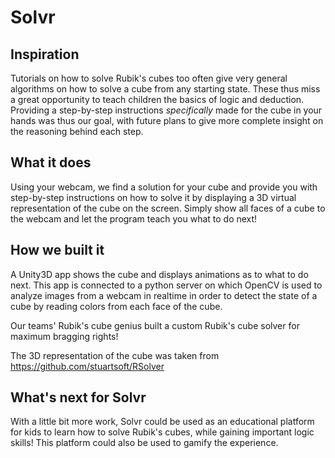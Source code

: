 # Solvr

## Inspiration
Tutorials on how to solve Rubik's cubes too often give very general algorithms on how to solve a cube from any starting state. These thus miss a great opportunity to teach children the basics of logic and deduction. Providing a step-by-step instructions *specifically* made for the cube in your hands was thus our goal, with future plans to give more complete insight on the reasoning behind each step.

## What it does
Using your webcam, we find a solution for your cube and provide you with step-by-step instructions on how to solve it by displaying a 3D virtual representation of the cube on the screen.
Simply show all faces of a cube to the webcam and let the program teach you what to do next!

## How we built it
A Unity3D app shows the cube and displays animations as to what to do next. This app is connected to a python server on which OpenCV is used to analyze images from a webcam in realtime in order to detect the state of a cube by reading colors from each face of the cube.

Our teams' Rubik's cube genius built a custom Rubik's cube solver for maximum bragging rights!

The 3D representation of the cube was taken from https://github.com/stuartsoft/RSolver

## What's next for Solvr
With a little bit more work, Solvr could be used as an educational platform for kids to learn how to solve Rubik's cubes, while gaining important logic skills! This platform could also be used to gamify the experience.
